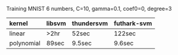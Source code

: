 Training MNIST 6 numbers,
C=10, gamma=0.1, coef0=0, degree=3

|kernel    |libsvm|thundersvm|futhark-svm|
|:---------|:-----|:---------|:----------|
|linear    |>2hr  |52sec     |122sec     |
|polynomial|89sec |9.5sec    |9.6sec     |
